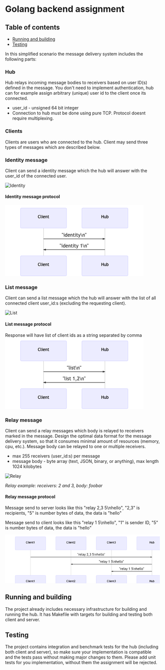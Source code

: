 # Golang backend assignment

## Table of contents

* [Running and building](#running-and-building)
* [Testing](#testing)

In this simplified scenario the message delivery system includes the following parts:

### Hub

Hub relays incoming message bodies to receivers based on user ID(s) defined in the message.
You don't need to implement authentication, hub can for example assign arbitrary (unique) user id to the client once its connected.

- user_id - unsigned 64 bit integer
- Connection to hub must be done using pure TCP. Protocol doesnt require multiplexing.

### Clients

Clients are users who are connected to the hub. Client may send three types of messages which are described below.

### Identity message
Client can send a identity message which the hub will answer with the user_id of the connected user.

![Identity](docs/identity.seq.png)

#### Identity message protocol
![Identity](docs/identity_protocol.png)

### List message
Client can send a list message which the hub will answer with the list of all connected client user_id:s (excluding the requesting client).

![List](docs/list.seq.png)

#### List message protocol
Response will have list of client ids as a string separated by comma
![List](docs/list_protocol.png)

### Relay message
Client can send a relay messages which body is relayed to receivers marked in the message.
Design the optimal data format for the message delivery system, so that it consumes minimal amount of resources (memory, cpu, etc.).
Message body can be relayed to one or multiple receivers.

- max 255 receivers (user_id:s) per message
- message body - byte array (text, JSON, binary, or anything), max length 1024 kilobytes

![Relay](docs/relay.seq.png)

*Relay example: receivers: 2 and 3, body: foobar*

#### Relay message protocol
Message send to server looks like this "relay 2,3 5\nhello", "2,3" is recipients, "5" is number bytes of data, the data is "hello"

Message send to client looks like this "relay 1 5\nhello", "1" is sender ID, "5" is number bytes of data, the data is "hello" 

![Relay](docs/relay_protocol.png)

## Running and building

The project already includes necessary infrastructure for building and running the hub.
It has Makefile with targets for building and testing both client and server.

## Testing

The project contains integration and benchmark tests for the hub (including both client and server), 
so make sure your implementation is compatible and the tests pass without making major changes to them.
Please add unit tests for you implementation, without them the assignment will be rejected.
